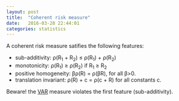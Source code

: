 ```yaml
---
layout: post
title:  "Coherent risk measure"
date:   2016-03-28 22:44:01
categories: statistics
---
```


A coherent risk measure satifies the following features:

* sub-additivity: ρ(R<sub>1</sub> + R<sub>2</sub>) ≤ ρ(R<sub>1</sub>) + ρ(R<sub>2</sub>)
* monotonicity: ρ(R<sub>1</sub>) ≥ ρ(R<sub>2</sub>) if R<sub>1</sub> ≥ R<sub>2</sub>
* positive homogeneity: βρ(R) = ρ(βR), for all β&gt;0.
* translation invariant: ρ(R) + c = ρ(c + R) for all constants c.

Beware! the [VAR](../methods/VAR) measure violates the first feature (sub-additivity).
